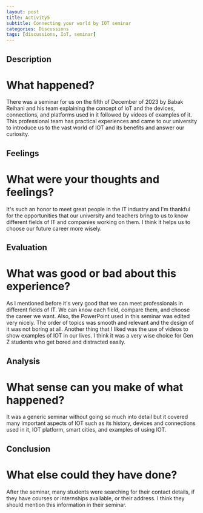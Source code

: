```yaml
---
layout: post
title: Activity5
subtitle: Connecting your world by IOT seminar
categories: Discussions
tags: [discussions, IoT, seminar]
---
```


## Description

# What happened?

There was a seminar for us on the fifth of December of 2023 by Babak Reihani and his team explaining the concept of IoT and the devices, connections, and platforms used in it followed by videos of examples of it.
This professional team has practical experiences and came to our university to introduce us to the vast world of IOT and its benefits and answer our curiosity.

## Feelings

# What were your thoughts and feelings?

It's such an honor to meet great people in the IT industry and I'm thankful for the opportunities that our university and teachers bring to us to know different fields of IT and companies working on them. I think it helps us to choose our future career more wisely.

## Evaluation

# What was good or bad about this experience?

As I mentioned before it's very good that we can meet professionals in different fields of IT. We can know each field, compare them, and choose the career we want.
Also, the PowerPoint used in this seminar was edited very nicely. The order of topics was smooth and relevant and the design of it was not boring at all. Another thing that I liked was the use of videos to show examples of IOT in our lives. I think it was a very wise choice for Gen Z students who get bored and distracted easily.

## Analysis

# What sense can you make of what happened?

It was a generic seminar without going so much into detail but it covered many important aspects of IOT such as its history, devices and connections used in it, IOT platform, smart cities, and examples of using IOT.

## Conclusion

# What else could they have done?

After the seminar, many students were searching for their contact details, if they have courses or internships available, or their address. I think they should mention this information in their seminar.
